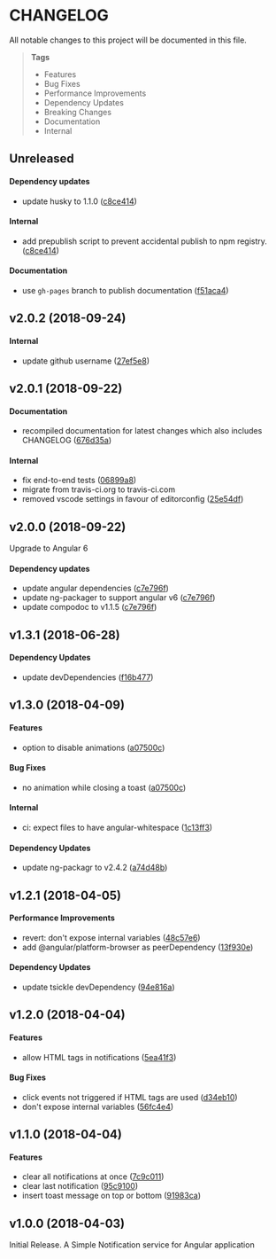 # CHANGELOG

All notable changes to this project will be documented in this file.

> **Tags**
> - Features
> - Bug Fixes
> - Performance Improvements
> - Dependency Updates
> - Breaking Changes
> - Documentation
> - Internal

## Unreleased

#### Dependency updates

* update husky to 1.1.0 ([c8ce414](https://github.com/sibiraj-s/ngx-notifier/commit/c8ce414))

#### Internal

* add prepublish script to prevent accidental publish to npm registry. ([c8ce414](https://github.com/sibiraj-s/ngx-notifier/commit/c8ce414))

#### Documentation

* use `gh-pages` branch to publish documentation ([f51aca4](https://github.com/sibiraj-s/ngx-notifier/commit/f51aca4))

## v2.0.2 (2018-09-24)

#### Internal

* update github username ([27ef5e8](https://github.com/sibiraj-s/ngx-notifier/commit/27ef5e8))

## v2.0.1 (2018-09-22)

#### Documentation

* recompiled documentation for latest changes which also includes CHANGELOG ([676d35a](https://github.com/sibiraj-s/ngx-notifier/commit/676d35a))

#### Internal

* fix end-to-end tests ([06899a8](https://github.com/sibiraj-s/ngx-notifier/commit/06899a8))
* migrate from travis-ci.org to travis-ci.com
* removed vscode settings in favour of editorconfig ([25e54df](https://github.com/sibiraj-s/ngx-notifier/commit/25e54df))

## v2.0.0 (2018-09-22)

Upgrade to Angular 6

#### Dependency updates

* update angular dependencies ([c7e796f](https://github.com/sibiraj-s/ngx-notifier/commit/c7e796f))
* update ng-packager to support angular v6 ([c7e796f](https://github.com/sibiraj-s/ngx-notifier/commit/c7e796f))
* update compodoc to v1.1.5 ([c7e796f](https://github.com/sibiraj-s/ngx-notifier/commit/c7e796f))

## v1.3.1 (2018-06-28)

#### Dependency Updates

* update devDependencies ([f16b477](https://github.com/sibiraj-s/ngx-notifier/commit/f16b477))

## v1.3.0 (2018-04-09)

#### Features

* option to disable animations ([a07500c](https://github.com/sibiraj-s/ngx-notifier/commit/a07500c))

#### Bug Fixes

* no animation while closing a toast ([a07500c](https://github.com/sibiraj-s/ngx-notifier/commit/a07500c))

#### Internal

* ci: expect files to have angular-whitespace ([1c13ff3](https://github.com/sibiraj-s/ngx-notifier/commit/1c13ff3))

#### Dependency Updates

* update ng-packagr to v2.4.2 ([a74d48b](https://github.com/sibiraj-s/ngx-notifier/commit/a74d48b))

## v1.2.1 (2018-04-05)

#### Performance Improvements

* revert: don't expose internal variables ([48c57e6](https://github.com/sibiraj-s/ngx-notifier/commit/48c57e6))
* add @angular/platform-browser as peerDependency ([13f930e](https://github.com/sibiraj-s/ngx-notifier/commit/13f930e))

#### Dependency Updates

* update tsickle devDependency ([94e816a](https://github.com/sibiraj-s/ngx-notifier/commit/94e816a))

## v1.2.0 (2018-04-04)

#### Features

* allow HTML tags in notifications ([5ea41f3](https://github.com/sibiraj-s/ngx-notifier/commit/5ea41f3))

#### Bug Fixes

* click events not triggered if HTML tags are used ([d34eb10](https://github.com/sibiraj-s/ngx-notifier/commit/d34eb10))
* don't expose internal variables ([56fc4e4](https://github.com/sibiraj-s/ngx-notifier/commit/56fc4e4))

## v1.1.0 (2018-04-04)

#### Features

* clear all notifications at once ([7c9c011](https://github.com/sibiraj-s/ngx-notifier/commit/7c9c011))
* clear last notification ([95c9100](https://github.com/sibiraj-s/ngx-notifier/commit/95c9100))
* insert toast message on top or bottom ([91983ca](https://github.com/sibiraj-s/ngx-notifier/commit/91983ca))

## v1.0.0 (2018-04-03)

Initial Release. A Simple Notification service for Angular application
